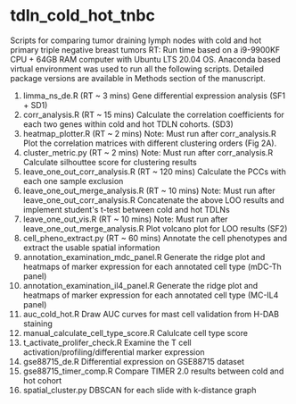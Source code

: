 # tdln_cold_hot_tnbc
Scripts for comparing tumor draining lymph nodes with cold and hot primary triple negative breast tumors
RT: Run time based on a i9-9900KF CPU + 64GB RAM computer with Ubuntu LTS 20.04 OS.
Anaconda based virtual environment was used to run all the following scripts. Detailed package versions are available in Methods section of the manuscript.

1. limma_ns_de.R (RT ~ 3 mins)
Gene differential expression analysis (SF1 + SD1)
2. corr_analysis.R (RT ~ 15 mins)
Calculate the correlation coefficients for each two genes within cold and hot TDLN cohorts. (SD3)
3. heatmap_plotter.R (RT ~ 2 mins) Note: Must run after corr_analysis.R
Plot the correlation matrices with different clustering orders (Fig 2A).
4. cluster_metric.py (RT ~ 2 mins) Note: Must run after corr_analysis.R
Calculate silhouttee score for clustering results
5. leave_one_out_corr_analysis.R (RT ~ 120 mins)
Calculate the PCCs with each one sample exclusion
6. leave_one_out_merge_analysis.R (RT ~ 10 mins) Note: Must run after leave_one_out_corr_analysis.R
Concatenate the above LOO results and implement student's t-test between cold and hot TDLNs
7. leave_one_out_vis.R (RT ~ 10 mins) Note: Must run after leave_one_out_merge_analysis.R
Plot volcano plot for LOO results (SF2)
8. cell_pheno_extract.py (RT ~ 60 mins)
Annotate the cell phenotypes and extract the usable spatial information
9. annotation_examination_mdc_panel.R
Generate the ridge plot and heatmaps of marker expression for each annotated cell type (mDC-Th panel)
10. annotation_examination_il4_panel.R
Generate the ridge plot and heatmaps of marker expression for each annotated cell type (MC-IL4 panel)
11. auc_cold_hot.R
Draw AUC curves for mast cell validation from H-DAB staining
12. manual_calculate_cell_type_score.R
Calulcate cell type score
13. t_activate_prolifer_check.R
Examine the T cell activation/profiling/differential marker expression
14. gse88715_de.R
Differential expression on GSE88715 dataset
15. gse88715_timer_comp.R
Compare TIMER 2.0 results between cold and hot cohort
16. spatial_cluster.py
DBSCAN for each slide with k-distance graph
